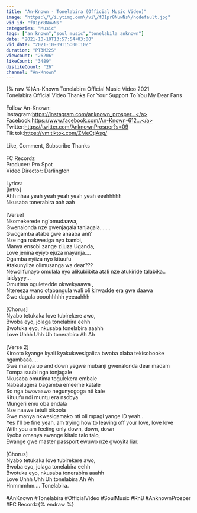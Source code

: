 ```yaml
---
title: "An-Known - Tonelabira (Official Music Video)"
image: "https:\/\/i.ytimg.com\/vi\/fD1pr8NuwNs\/hqdefault.jpg"
vid_id: "fD1pr8NuwNs"
categories: "Music"
tags: ["an known","soul music","tonelabila anknown"]
date: "2021-10-10T13:57:54+03:00"
vid_date: "2021-10-09T15:00:10Z"
duration: "PT3M22S"
viewcount: "26206"
likeCount: "3489"
dislikeCount: "26"
channel: "An-Known"
---
```

{% raw %}An-Known Tonelabira Official Music Video 2021<br />Tonelabira Official Video Thanks For Your Support To You My Dear Fans<br /><br />Follow An-Known:<br />Instagram:<a rel="nofollow" target="blank" href="https://instagram.com/anknown_prosper...">https://instagram.com/anknown_prosper...</a><br />Facebook:<a rel="nofollow" target="blank" href="https://www.facebook.com/An-Known-612...">https://www.facebook.com/An-Known-612...</a><br />Twitter:<a rel="nofollow" target="blank" href="https://twitter.com/AnknownProsper?s=09">https://twitter.com/AnknownProsper?s=09</a><br />Tik tok:<a rel="nofollow" target="blank" href="https://vm.tiktok.com/ZMeCtjAsg/">https://vm.tiktok.com/ZMeCtjAsg/</a><br /><br />Like, Comment, Subscribe Thanks<br /><br /> FC Recordz<br />Producer: Pro Spot <br />Video Director: Darlington <br /><br />Lyrics:<br />[Intro]<br />Ahh nhaa yeah yeah yeah yeah yeah eeehhhhh <br />Nkusaba tonerabira aah aah<br /><br />[Verse]<br />Nkomekerede ng'omudaawa, <br />Gwenalonda nze gwenjagala tanjagala.......<br />Gwogamba atabe gwe anaaba ani? <br />Nze nga nakwesiga nyo bambi,<br />Manya ensobi zange zijuza Uganda,<br />Love jenina eyiyo ejuza mayanja....<br />Ogamba nyiiza nyo kituufu <br />Atakunyiize olimusanga wa dear???<br />Newolifunayo omulala eyo alikubiibita atali nze atukiride talabika..<br />laidyyyy...<br />Omutima oguletedde okwekyaawa , <br />Ntereeza wano otabangula wali oli kirwadde era gwe daawa <br />Gwe dagala oooohhhhh yeeaahhh<br /><br />[Chorus]<br />Nyabo tetukaka love tubirekere awo, <br />Bwoba eyo,  jolaga tonelabira  eehh<br />Bwotuka eyo, nkusaba tonelabira aaahh <br />Love Uhhh Uhh Uh  tonerabira Ah Ah<br /><br />[Verse 2]<br />Kirooto kyange kyali kyakukwesigaliza bwoba olaba tekisobooke ngambaaa....<br />Gwe manya up and down yegwe mubanji gwenalonda dear madam<br />Tompa suubi nga tonjagale <br />Nkusaba omutima togulekera embale <br />Nabaalugera bagamba emeeme katale<br />So nga bwovaawo negunyogoga nti kale<br />Kituufu ndi muntu era nsobya <br />Mungeri emu oba endala <br />Nze naawe tetuli bikoola<br />Gwe manya nkwesigamako nti oli mpagi yange ID yeah..<br />Yes I'll be fine yeah, am trying how  to leaving off your love, love love <br />With you am feeling only down, down, down<br />Kyoba omanya ewange kitalo talo talo,<br />Ewange gwe master passport ewuwo  nze gwoyita liar.<br /><br />[Chorus]<br />Nyabo tetukaka love tubirekere awo, <br />Bwoba eyo,  jolaga tonelabira  eehh<br />Bwotuka eyo, nkusaba tonerabira aaahh <br />Love Uhhh Uhh Uh  tonelabira Ah Ah<br />Hnmmmhm.... Tonelabira.<br /><br />#AnKnown #Tonelabira #OfficialVideo #SoulMusic #RnB #AnknownProsper #FC Recordz{% endraw %}
